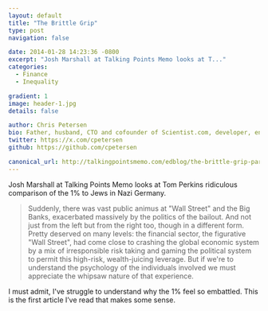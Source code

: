 ```yaml
---
layout: default
title: "The Brittle Grip"
type: post
navigation: false

date: 2014-01-28 14:23:36 -0800
excerpt: "Josh Marshall at Talking Points Memo looks at T..."
categories:
  - Finance
  - Inequality

gradient: 1
image: header-1.jpg
details: false

author: Chris Petersen
bio: Father, husband, CTO and cofounder of Scientist.com, developer, entrepreneur and technologist.
twitter: https://x.com/cpetersen
github: https://github.com/cpetersen

canonical_url: http://talkingpointsmemo.com/edblog/the-brittle-grip-part-2
---
```



 Josh Marshall at Talking Points Memo looks at Tom Perkins ridiculous comparison of the 1% to Jews in Nazi Germany.

 >  Suddenly, there was vast public animus at "Wall Street" and the Big Banks, exacerbated massively by the politics of the bailout. And not just from the left but from the right too, though in a different form. Pretty deserved on many levels: the financial sector, the figurative "Wall Street", had come close to crashing the global economic system by a mix of irresponsible risk taking and gaming the political system to permit this high-risk, wealth-juicing leverage. But if we're to understand the psychology of the individuals involved we must appreciate the whipsaw nature of that experience.

 I must admit, I've struggle to understand why the 1% feel so embattled. This is the first article I’ve read that makes some sense.
